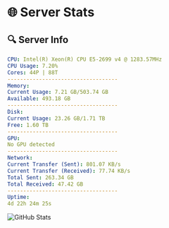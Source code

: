 # 🌐 Server Stats
## 🔍 Server Info
```yaml
CPU: Intel(R) Xeon(R) CPU E5-2699 v4 @ 1283.57MHz
CPU Usage: 7.20%
Cores: 44P | 88T
-----------------------------------
Memory:
Current Usage: 7.21 GB/503.74 GB
Available: 493.18 GB
-----------------------------------
Disk:
Current Usage: 23.26 GB/1.71 TB
Free: 1.60 TB
-----------------------------------
GPU:
No GPU detected
-----------------------------------
Network:
Current Transfer (Sent): 801.07 KB/s
Current Transfer (Received): 77.74 KB/s
Total Sent: 263.34 GB
Total Received: 47.42 GB
-----------------------------------
Uptime:
4d 22h 24m 25s
```
![GitHub Stats](https://img.shields.io/badge/Updated-2025-04-24_15:33:13-blue)